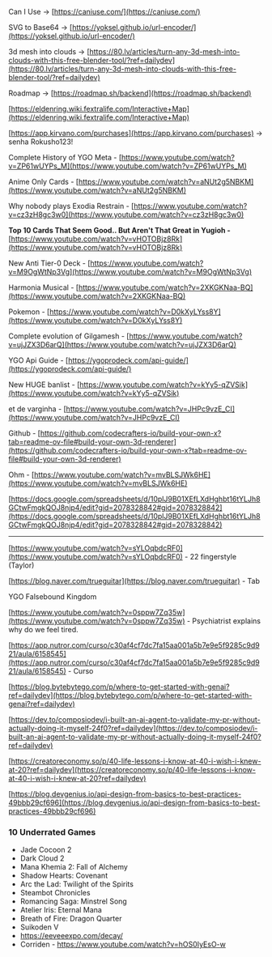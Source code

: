 Can I Use → [https://caniuse.com/](https://caniuse.com/)

SVG to Base64 → [https://yoksel.github.io/url-encoder/](https://yoksel.github.io/url-encoder/)

3d mesh into clouds → [https://80.lv/articles/turn-any-3d-mesh-into-clouds-with-this-free-blender-tool/?ref=dailydev](https://80.lv/articles/turn-any-3d-mesh-into-clouds-with-this-free-blender-tool/?ref=dailydev)

Roadmap → [https://roadmap.sh/backend](https://roadmap.sh/backend)

[https://eldenring.wiki.fextralife.com/Interactive+Map](https://eldenring.wiki.fextralife.com/Interactive+Map)

[https://app.kirvano.com/purchases](https://app.kirvano.com/purchases) → senha Rokusho123!

Complete History of YGO Meta - [https://www.youtube.com/watch?v=ZP61wUYPs_M](https://www.youtube.com/watch?v=ZP61wUYPs_M)

Anime Only Cards - [https://www.youtube.com/watch?v=aNUt2g5NBKM](https://www.youtube.com/watch?v=aNUt2g5NBKM)

Why nobody plays Exodia Restrain - [https://www.youtube.com/watch?v=cz3zH8gc3w0](https://www.youtube.com/watch?v=cz3zH8gc3w0)

**Top 10 Cards That Seem Good.. But Aren't That Great in Yugioh -** [https://www.youtube.com/watch?v=vHOTOBjz8Rk](https://www.youtube.com/watch?v=vHOTOBjz8Rk)

New Anti Tier-0 Deck - [https://www.youtube.com/watch?v=M9OgWtNp3Vg](https://www.youtube.com/watch?v=M9OgWtNp3Vg)

Harmonia Musical - [https://www.youtube.com/watch?v=2XKGKNaa-BQ](https://www.youtube.com/watch?v=2XKGKNaa-BQ)

Pokemon - [https://www.youtube.com/watch?v=D0kXyLYss8Y](https://www.youtube.com/watch?v=D0kXyLYss8Y)

Complete evolution of Gilgamesh - [https://www.youtube.com/watch?v=ujJZX3D6arQ](https://www.youtube.com/watch?v=ujJZX3D6arQ)

YGO Api Guide - [https://ygoprodeck.com/api-guide/](https://ygoprodeck.com/api-guide/)

New HUGE banlist - [https://www.youtube.com/watch?v=kYy5-qZVSik](https://www.youtube.com/watch?v=kYy5-qZVSik)

et de varginha - [https://www.youtube.com/watch?v=JHPc9vzE_CI](https://www.youtube.com/watch?v=JHPc9vzE_CI)

Github - [https://github.com/codecrafters-io/build-your-own-x?tab=readme-ov-file#build-your-own-3d-renderer](https://github.com/codecrafters-io/build-your-own-x?tab=readme-ov-file#build-your-own-3d-renderer)

Ohm - [https://www.youtube.com/watch?v=mvBLSJWk6HE](https://www.youtube.com/watch?v=mvBLSJWk6HE)

[https://docs.google.com/spreadsheets/d/10plJ9B01XEfLXdHghbt16tYLJh8GCtwFmgkQOJ8njp4/edit?gid=2078328842#gid=2078328842](https://docs.google.com/spreadsheets/d/10plJ9B01XEfLXdHghbt16tYLJh8GCtwFmgkQOJ8njp4/edit?gid=2078328842#gid=2078328842)

---

[https://www.youtube.com/watch?v=sYLOqbdcRF0](https://www.youtube.com/watch?v=sYLOqbdcRF0) - 22 fingerstyle (Taylor)

[https://blog.naver.com/trueguitar](https://blog.naver.com/trueguitar) - Tab

YGO Falsebound Kingdom

[https://www.youtube.com/watch?v=0sppw7Zq35w](https://www.youtube.com/watch?v=0sppw7Zq35w) - Psychiatrist explains why do we feel tired.

[https://app.nutror.com/curso/c30af4cf7dc7fa15aa001a5b7e9e5f9285c9d921/aula/6158545](https://app.nutror.com/curso/c30af4cf7dc7fa15aa001a5b7e9e5f9285c9d921/aula/6158545) - Curso

[https://blog.bytebytego.com/p/where-to-get-started-with-genai?ref=dailydev](https://blog.bytebytego.com/p/where-to-get-started-with-genai?ref=dailydev)

[https://dev.to/composiodev/i-built-an-ai-agent-to-validate-my-pr-without-actually-doing-it-myself-24f0?ref=dailydev](https://dev.to/composiodev/i-built-an-ai-agent-to-validate-my-pr-without-actually-doing-it-myself-24f0?ref=dailydev)

[https://creatoreconomy.so/p/40-life-lessons-i-know-at-40-i-wish-i-knew-at-20?ref=dailydev](https://creatoreconomy.so/p/40-life-lessons-i-know-at-40-i-wish-i-knew-at-20?ref=dailydev)

[https://blog.devgenius.io/api-design-from-basics-to-best-practices-49bbb29cf696](https://blog.devgenius.io/api-design-from-basics-to-best-practices-49bbb29cf696)


### 10 Underrated Games

- Jade Cocoon 2
- Dark Cloud 2
- Mana Khemia 2: Fall of Alchemy
- Shadow Hearts: Covenant
- Arc the Lad: Twilight of the Spirits
- Steambot Chronicles
- Romancing Saga: Minstrel Song
- Atelier Iris: Eternal Mana
- Breath of Fire: Dragon Quarter
- Suikoden V
- https://eeveeexpo.com/decay/
- Corriden - https://www.youtube.com/watch?v=hOS0IyEsO-w
